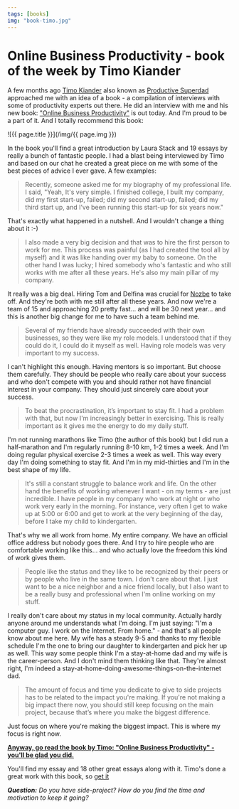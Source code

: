 ```yaml
---
tags: [books]
img: "book-timo.jpg"
---
```


# Online Business Productivity - book of the week by Timo Kiander

A few months ago [Timo Kiander][tk] also known as [Productive Superdad][ts] approached me with an idea of a book - a compilation of interviews with some of productivity experts out there. He did an interview with me and his new book: ["Online Business Productivity"][tb] is out today. And I'm proud to be a part of it. And I totally recommend this book:

<!--More-->

![{{ page.title }}](/img/{{ page.img }})

In the book you'll find a great introduction by Laura Stack and 19 essays by really a bunch of fantastic people. I had a blast being interviewed by Timo and based on our chat he created a great piece on me with some of the best pieces of advice I ever gave. A few examples:

> Recently, someone asked me for my biography of my professional life. I said, "Yeah, It's very simple. I finished college, I built my company, did my first start-up, failed; did my second start-up, failed; did my third start up, and I’ve been running this start-up for six years now."

That's exactly what happened in a nutshell. And I wouldn't change a thing about it :-)

> I also made a very big decision and that was to hire the first person to work for me. This process was painful (as I had created the tool all by myself) and it was like handing over my baby to someone. On the other hand I was lucky; I hired somebody who's fantastic and who still works with me after all these years. He's also my main pillar of my company.

It really was a big deal. Hiring Tom and Delfina was crucial for [Nozbe][n] to take off. And they're both with me still after all these years. And now we're a team of 15 and approaching 20 pretty fast... and will be 30 next year... and this is another big change for me to have such a team behind me.

> Several of my friends have already succeeded with their own businesses, so they were like my role models. I understood that if they could do it, I could do it myself as well. Having role models was very important to my success.

I can't highlight this enough. Having mentors is so important. But choose them carefully. They should be people who really care about your success and who don't compete with you and should rather not have financial interest in your company. They should just sincerely care about your success.

> To beat the procrastination, it’s important to stay fit. I had a problem with that, but now I'm increasingly better in exercising. This is really important as it gives me the energy to do my daily stuff.

I'm not running marathons like Timo (the author of this book) but I did run a half-marathon and I'm regularly running 8-10 km, 1-2 times a week. And I'm doing regular physical exercise 2-3 times a week as well. This way every day I'm doing something to stay fit. And I'm in my mid-thirties and I'm in the best shape of my life.

> It's still a constant struggle to balance work and life. On the other hand the benefits of working whenever I want - on my terms - are just incredible. I have people in my company who work at night or who work very early in the morning. For instance, very often I get to wake up at 5:00 or 6:00 and get to work at the very beginning of the day, before I take my child to kindergarten.

That's why we all work from home. My entire company. We have an official office address but nobody goes there. And I try to hire people who are comfortable working like this... and who actually love the freedom this kind of work gives them.

> People like the status and they like to be recognized by their peers or by people who live in the same town. I don't care about that. I just want to be a nice neighbor and a nice friend locally, but I also want to be a really busy and professional when I'm online working on my stuff.

I really don't care about my status in my local community. Actually hardly anyone around me understands what I'm doing. I'm just saying: "I'm a computer guy. I work on the Internet. From home." - and that's all people know about me here. My wife has a steady 9-5 and thanks to my flexible schedule I'm the one to bring our daughter to kindergarten and pick her up as well. This way some people think I'm a stay-at-home dad and my wife is the career-person. And I don't mind them thinking like that. They're almost right, I'm indeed a stay-at-home-doing-awesome-things-on-the-internet dad.

> The amount of focus and time you dedicate to give to side projects has to be related to the impact you're making. If you're not making a big impact there now, you should still keep focusing on the main project, because that’s where you make the biggest difference.

Just focus on where you're making the biggest impact. This is where my focus is right now.

**[Anyway, go read the book by Timo: "Online Business Productivity" - you'll be glad you did.][tb]**

You'll find my essay and 18 other great essays along with it. Timo's done a great work with this book, so [get it][tb]

***Question:*** *Do you have side-project? How do you find the time and motivation to keep it going?*
                 
[tk]: http://twitter.com/ProductiveSD
[ts]: http://www.ProductiveSuperDad.com/
[tb]: http://www.OnlineBusinessProductivity.com/

[d]: http://db.tt/kD7Liux
[e]: /how-i-use-evernote
[i]: /ipadonly
[n]: http://www.nozbe.com/
[ns]: http://www.nozbe.com/signup
[o]: http://ipadonly.net/
[p]: /magazine/
[s]: /productive_show
[t]: http://twitter.com/MSliwinski


[n]: https://michael.gratis/nozbe
